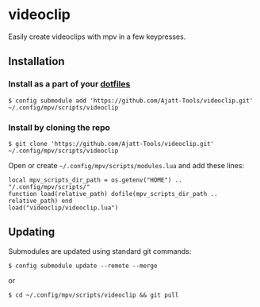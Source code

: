 # videoclip
Easily create videoclips with mpv in a few keypresses.

## Installation
### Install as a part of your [dotfiles](https://wiki.archlinux.org/index.php/Dotfiles#Tracking_dotfiles_directly_with_Git)
```
$ config submodule add 'https://github.com/Ajatt-Tools/videoclip.git' ~/.config/mpv/scripts/videoclip
```
### Install by cloning the repo
```
$ git clone 'https://github.com/Ajatt-Tools/videoclip.git' ~/.config/mpv/scripts/videoclip
```
Open or create  ```~/.config/mpv/scripts/modules.lua``` and add these lines:
```
local mpv_scripts_dir_path = os.getenv("HOME") ..  "/.config/mpv/scripts/"
function load(relative_path) dofile(mpv_scripts_dir_path .. relative_path) end
load("videoclip/videoclip.lua")
```
## Updating
Submodules are updated using standard git commands:
```
$ config submodule update --remote --merge
```
or
```
$ cd ~/.config/mpv/scripts/videoclip && git pull
```
